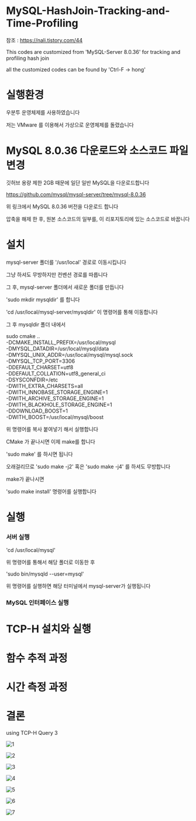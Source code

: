 # MySQL-HashJoin-Tracking-and-Time-Profiling

참조 : https://nali.tistory.com/44

This codes are customized from 'MySQL-Server 8.0.36' for tracking and profiling hash join

all the customized codes can be found by 'Ctrl-F -> hong'

# 실행환경
우분투 운영체제를 사용하였습니다

저는 VMware 를 이용해서 가상으로 운영체제를 돌렸습니다

# MySQL 8.0.36 다운로드와 소스코드 파일 변경
깃허브 용량 제한 2GB 때문에 일단 일반 MySQL을 다운로드합니다

https://github.com/mysql/mysql-server/tree/mysql-8.0.36

위 링크에서 MySQL 8.0.36 버전을 다운로드 합니다

압축을 해제 한 후, 원본 소스코드의 일부를, 이 리포지토리에 있는 소스코드로 바꿉니다


# 설치

mysql-server 폴더를  '/usr/local' 경로로 이동시킵니다

그냥 하셔도 무방하지만 컨벤션 경로를 따릅니다

그 후, mysql-server 폴더에서 새로운 폴더를 만듭니다

'sudo mkdir mysqldir' 를 합니다

'cd /usr/local/mysql-server/mysqldir' 이 명령어를 통해 이동합니다

그 후 mysqldir 폴더 내에서 

sudo cmake .. \
-DCMAKE_INSTALL_PREFIX=/usr/local/mysql \
-DMYSQL_DATADIR=/usr/local/mysql/data \
-DMYSQL_UNIX_ADDR=/usr/local/mysql/mysql.sock \
-DMYSQL_TCP_PORT=3306 \
-DDEFAULT_CHARSET=utf8 \
-DDEFAULT_COLLATION=utf8_general_ci \
-DSYSCONFDIR=/etc \
-DWITH_EXTRA_CHARSETS=all \
-DWITH_INNOBASE_STORAGE_ENGINE=1 \
-DWITH_ARCHIVE_STORAGE_ENGINE=1 \
-DWITH_BLACKHOLE_STORAGE_ENGINE=1 \
-DDOWNLOAD_BOOST=1 \
-DWITH_BOOST=/usr/local/mysql/boost

위 명령어를 복사 붙여넣기 해서 실행합니다

CMake 가 끝나시면 이제 make를 합니다

'sudo make' 를 하시면 됩니다 

오래걸리므로 'sudo make -j2' 혹은 'sudo make -j4' 를 하셔도 무방합니다

make가 끝나시면

'sudo make install' 명령어를 실행합니다


# 실행

### 서버 실행
'cd /usr/local/mysql' 

위 명령어를 통해서 해당 폴더로 이동한 후

'sudo bin/mysqld --user=mysql' 

위 명령어를 실행하면 해당 터미널에서 mysql-server가 실행됩니다

### MySQL 인터페이스 실행


# TCP-H 설치와 실행

# 함수 추적 과정

# 시간 측정 과정

# 결론

using TCP-H Query 3

![1](https://github.com/user-attachments/assets/490db56b-0135-4f27-8a2e-ac89bdd890d1)

![2](https://github.com/user-attachments/assets/1d9aced6-728c-4056-81c7-125d8e980b5b)

![3](https://github.com/user-attachments/assets/f63c1a4d-4f36-4907-85f2-6aed101abf0f)

![4](https://github.com/user-attachments/assets/b1e1b21a-261d-4b48-9e32-8adc26e76da8)

![5](https://github.com/user-attachments/assets/8c410a74-a81c-4684-ab17-350116bb19b8)

![6](https://github.com/user-attachments/assets/931bfa8c-06ae-4d10-819f-20adf6c92f28)

![7](https://github.com/user-attachments/assets/9e82e487-ddde-40b0-990a-fc98a0dc140f)
